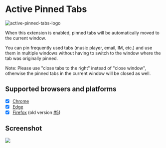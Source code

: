 # Active Pinned Tabs
![active-pinned-tabs-logo]

When this extension is enabled, pinned tabs will be automatically moved to the current window.

You can pin frequently used tabs (music player, email, IM, etc.) and use them in multiple windows without having to switch to the window where the tab was originally pinned.

Note: Please use "close tabs to the right" instead of "close window", otherwise the pinned tabs in the current window will be closed as well.

[active-pinned-tabs-logo]: src/assets/images/icon-128.png

## Supported browsers and platforms
- [x] [Chrome]
- [x] [Edge]
- [x] [Firefox] (old version [#5])

[Chrome]: https://chrome.google.com/webstore/detail/dldplpmpobeolcmolanaafacfcggjlpf
[Firefox]: https://addons.mozilla.org/firefox/addon/active-pinned-tabs/
[Edge]: https://microsoftedge.microsoft.com/addons/detail/ijmacamlecnnaidemmhdbicmallgnple
[#5]: https://github.com/BlackGlory/active-pinned-tabs/issues/5

## Screenshot
![](res/screenshot.png)
